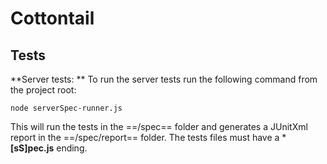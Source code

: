 # Cottontail

## Tests

**Server tests: **
To run the server tests run the following command from the project root:

	node serverSpec-runner.js

This will run the tests in the ==/spec== folder and generates a JUnitXml report in the ==/spec/report== folder. The tests files must have a ***[sS]pec.js** ending.

